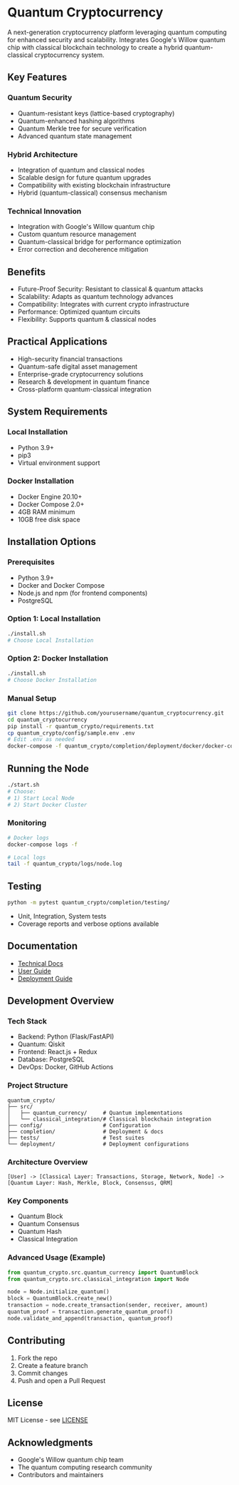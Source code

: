 
# Quantum Cryptocurrency

A next-generation cryptocurrency platform leveraging quantum computing for enhanced security and scalability. 
Integrates Google's Willow quantum chip with classical blockchain technology to create a hybrid quantum-classical cryptocurrency system.

## Key Features

### Quantum Security
- Quantum-resistant keys (lattice-based cryptography)
- Quantum-enhanced hashing algorithms
- Quantum Merkle tree for secure verification
- Advanced quantum state management

### Hybrid Architecture
- Integration of quantum and classical nodes
- Scalable design for future quantum upgrades
- Compatibility with existing blockchain infrastructure
- Hybrid (quantum-classical) consensus mechanism

### Technical Innovation
- Integration with Google's Willow quantum chip
- Custom quantum resource management
- Quantum-classical bridge for performance optimization
- Error correction and decoherence mitigation

## Benefits
- Future-Proof Security: Resistant to classical & quantum attacks
- Scalability: Adapts as quantum technology advances
- Compatibility: Integrates with current crypto infrastructure
- Performance: Optimized quantum circuits
- Flexibility: Supports quantum & classical nodes

## Practical Applications
- High-security financial transactions
- Quantum-safe digital asset management
- Enterprise-grade cryptocurrency solutions
- Research & development in quantum finance
- Cross-platform quantum-classical integration

## System Requirements

### Local Installation
- Python 3.9+
- pip3
- Virtual environment support

### Docker Installation
- Docker Engine 20.10+
- Docker Compose 2.0+
- 4GB RAM minimum
- 10GB free disk space

## Installation Options

### Prerequisites
- Python 3.9+
- Docker and Docker Compose
- Node.js and npm (for frontend components)
- PostgreSQL

### Option 1: Local Installation
```bash
./install.sh
# Choose Local Installation
```

### Option 2: Docker Installation
```bash
./install.sh
# Choose Docker Installation
```

### Manual Setup
```bash
git clone https://github.com/yourusername/quantum_cryptocurrency.git
cd quantum_cryptocurrency
pip install -r quantum_crypto/requirements.txt
cp quantum_crypto/config/sample.env .env
# Edit .env as needed
docker-compose -f quantum_crypto/completion/deployment/docker/docker-compose.yml up
```

## Running the Node
```bash
./start.sh
# Choose:
# 1) Start Local Node
# 2) Start Docker Cluster
```

### Monitoring
```bash
# Docker logs
docker-compose logs -f

# Local logs
tail -f quantum_crypto/logs/node.log
```

## Testing
```bash
python -m pytest quantum_crypto/completion/testing/
```

- Unit, Integration, System tests
- Coverage reports and verbose options available

## Documentation
- [Technical Docs](quantum_crypto/completion/documentation/technical_docs.md)
- [User Guide](quantum_crypto/completion/documentation/user_guide.md)
- [Deployment Guide](quantum_crypto/completion/documentation/deployment_guide.md)

## Development Overview

### Tech Stack
- Backend: Python (Flask/FastAPI)
- Quantum: Qiskit
- Frontend: React.js + Redux
- Database: PostgreSQL
- DevOps: Docker, GitHub Actions

### Project Structure
```
quantum_crypto/
├── src/
│   ├── quantum_currency/     # Quantum implementations
│   └── classical_integration/# Classical blockchain integration
├── config/                   # Configuration
├── completion/               # Deployment & docs
├── tests/                    # Test suites
└── deployment/               # Deployment configurations
```

### Architecture Overview
```
[User] -> [Classical Layer: Transactions, Storage, Network, Node] -> [Quantum Layer: Hash, Merkle, Block, Consensus, QRM]
```

### Key Components
- Quantum Block
- Quantum Consensus
- Quantum Hash
- Classical Integration

### Advanced Usage (Example)
```python
from quantum_crypto.src.quantum_currency import QuantumBlock
from quantum_crypto.src.classical_integration import Node

node = Node.initialize_quantum()
block = QuantumBlock.create_new()
transaction = node.create_transaction(sender, receiver, amount)
quantum_proof = transaction.generate_quantum_proof()
node.validate_and_append(transaction, quantum_proof)
```

## Contributing
1. Fork the repo
2. Create a feature branch
3. Commit changes
4. Push and open a Pull Request

## License
MIT License - see [LICENSE](LICENSE)

## Acknowledgments
- Google's Willow quantum chip team
- The quantum computing research community
- Contributors and maintainers
